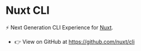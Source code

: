 # Nuxt CLI

⚡️ Next Generation CLI Experience for [Nuxt](https://nuxt.com/).

- 👉 View on GitHub at https://github.com/nuxt/cli
